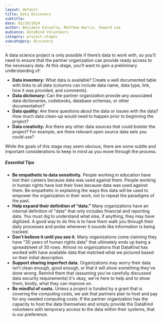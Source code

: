 ```yaml
---
layout: default
title: Data Discovery
subtitle:
date: 02/29/2024
author: Benjamin Kinsella, Matthew Harris, Seward Lee
audience: DataKind Volunteers
category: project-stages
subcategory: discovery
---
```


A data science project is only possible if there’s data to work with, so you’ll need to ensure that the partner organization can provide ready access to the necessary data. At this stage, you’ll want to gain a preliminary understanding of:


* **Data inventory:** What data is available? Create a well documented table with links to all data (columns can include data name, data type, link, how it was provided, and comments).
* **Data dictionary:** Can the partner organization provide any associated data dictionaries, codebooks, database schemas, or other documentation?
* **Data quality:** Are there questions about the data or issues with the data? How much data clean\-up would need to happen prior to beginning the project?
* **Data creativity:** Are there any other data sources that could bolster the project? For example, are there relevant open source data sets you could use?


While the goals of this stage may seem obvious, there are some subtle and important considerations to keep in mind as you move through the process.


##### Essential Tips


* **Be empathetic to data sensitivity.** People working in education have lost their careers because data was used against them. People working in human rights have lost their lives because data was used against them. Be empathetic in explaining the ways this data will be used to empower the organization in their work, not to repeat the paradigms of the past.
* **Help expand their definition of “data.”** Many organizations have an internal definition of "data" that only includes financial and reporting data. You must dig to understand what else, if anything, they may have digitized. A good way to do this is to have them walk you through their daily processes and probe whenever it sounds like information is being tracked.
* **Don't believe it until you see it.** Many organizations come claiming they have "30 years of human rights data" that ultimately ends up being a spreadsheet of 30 rows. Almost no organizations that DataKind has worked with have available data that matched what we pictured based on their initial description.
* **Support sharing imperfect data.** Organizations may worry their data isn’t clean enough, good enough, or that it will show something they've done wrong. Remind them that (assuming you’ve carefully discussed data security requirements) it's okay, we're here to help and to show them, kindly, what they can improve on.
* **Be mindful of costs.** Unless a project is funded by a grant that is covering the computing costs, we ask that partners plan to host and pay for any needed computing costs. If the partner organization has the capacity to host the data themselves and simply provide the DataKind volunteers with temporary access to the data within their systems, that is our preference.
